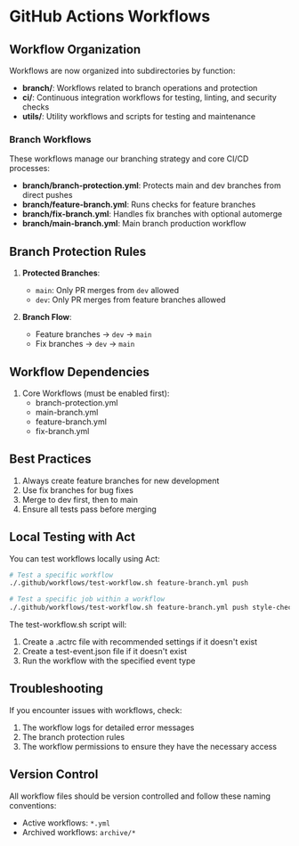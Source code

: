 # GitHub Actions Workflows

## Workflow Organization

Workflows are now organized into subdirectories by function:

- **branch/**: Workflows related to branch operations and protection
- **ci/**: Continuous integration workflows for testing, linting, and security checks
- **utils/**: Utility workflows and scripts for testing and maintenance

### Branch Workflows
These workflows manage our branching strategy and core CI/CD processes:

- **branch/branch-protection.yml**: Protects main and dev branches from direct pushes
- **branch/feature-branch.yml**: Runs checks for feature branches
- **branch/fix-branch.yml**: Handles fix branches with optional automerge
- **branch/main-branch.yml**: Main branch production workflow

## Branch Protection Rules

1. **Protected Branches**:
   - `main`: Only PR merges from `dev` allowed
   - `dev`: Only PR merges from feature branches allowed

2. **Branch Flow**:
   - Feature branches → `dev` → `main`
   - Fix branches → `dev` → `main`

## Workflow Dependencies

1. Core Workflows (must be enabled first):
   - branch-protection.yml
   - main-branch.yml
   - feature-branch.yml
   - fix-branch.yml

## Best Practices

1. Always create feature branches for new development
2. Use fix branches for bug fixes
3. Merge to dev first, then to main
4. Ensure all tests pass before merging

## Local Testing with Act

You can test workflows locally using Act:

```bash
# Test a specific workflow
./.github/workflows/test-workflow.sh feature-branch.yml push

# Test a specific job within a workflow
./.github/workflows/test-workflow.sh feature-branch.yml push style-checks
```

The test-workflow.sh script will:
1. Create a .actrc file with recommended settings if it doesn't exist
2. Create a test-event.json file if it doesn't exist
3. Run the workflow with the specified event type

## Troubleshooting

If you encounter issues with workflows, check:

1. The workflow logs for detailed error messages
2. The branch protection rules
3. The workflow permissions to ensure they have the necessary access

## Version Control

All workflow files should be version controlled and follow these naming conventions:

- Active workflows: `*.yml`
- Archived workflows: `archive/*`
